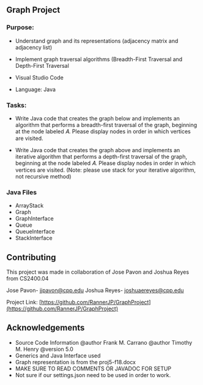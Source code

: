 <!-- Graph Project -->
## Graph Project
### Purpose:

* Understand graph and its representations (adjacency matrix and adjacency list)
* Implement graph traversal algorithms (Breadth-First Traversal and Depth-First Traversal

* Visual Studio Code
* Language: Java

### Tasks:

* Write Java code that creates the graph below and implements an algorithm that performs a breadth-first traversal of the graph, beginning at the node labeled 𝐴. Please display nodes in order in which vertices are visited.

* Write Java code that creates the graph above and implements an iterative algorithm that performs a depth-first traversal of the graph, beginning at the node labeled 𝐴. Please display nodes in order in which vertices are visited. (Note: please use stack for your iterative algorithm, not recursive method)


### Java Files 

* ArrayStack
* Graph
* GraphInterface
* Queue
* QueueInterface
* StackInterface

<!-- CONTRIBUTING -->
## Contributing
This project was made in collaboration of Jose Pavon and Joshua Reyes from CS2400.04


<!-- CONTACT -->
Jose Pavon- jjpavon@cpp.edu
Joshua Reyes- joshuaereyes@cpp.edu

Project Link: [https://github.com/RannerJP/GraphProject](https://github.com/RannerJP/GraphProject)

<!-- ACKNOWLEDGEMENTS -->
## Acknowledgements

* Source Code Information
  @author Frank M. Carrano
  @author Timothy M. Henry
  @version 5.0
* Generics and Java Interface used
* Graph representation is from the proj5-f18.docx
* MAKE SURE TO READ COMMENTS OR JAVADOC FOR SETUP
* Not sure if our settings.json need to be used in order to work. 
